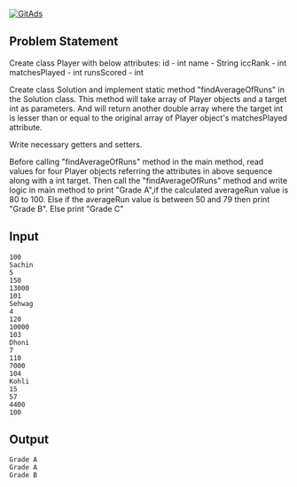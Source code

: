 <a href="https://tracking.gitads.io/?repo=Java-Solutions-TCS-Xplore-Proctored-Assessment"> <img src="https://images.gitads.io/Java-Solutions-TCS-Xplore-Proctored-Assessment" alt="GitAds"/> </a>

## Problem Statement

Create class Player with below attributes:
id - int
name - String
iccRank - int
matchesPlayed - int
runsScored - int

Create class Solution and implement static method "findAverageOfRuns" in the Solution class.
This method will take array of Player objects and a target int as parameters.
And will return another double array where the target int is lesser than or equal to the original array of Player object's matchesPlayed attribute.

Write necessary getters and setters.

Before calling "findAverageOfRuns" method in the main method, read values for four Player objects referring the attributes in above sequence along with a int target.
Then call the "findAverageOfRuns" method and write logic in main method to print "Grade A",if the calculated averageRun value is 80 to 100. Else if the averageRun value is between 50 and 79 then print "Grade B". Else print "Grade C"

## Input

    100
    Sachin
    5
    150
    13000
    101
    Sehwag
    4
    120
    10000
    103
    Dhoni
    7
    110
    7000
    104
    Kohli
    15
    57
    4400
    100

## Output

    Grade A
    Grade A
    Grade B
